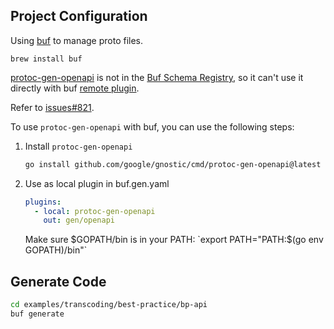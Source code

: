 ## Project Configuration

Using [buf](https://buf.build/) to manage proto files.

```shell
brew install buf
```

[protoc-gen-openapi](https://github.com/google/gnostic/blob/main/cmd/protoc-gen-openapi/README.md) is not in the [Buf Schema Registry](https://buf.build/plugins), 
so it can't use it directly with buf [remote plugin](https://buf.build/docs/generate/overview#generating-with-remote-plugins).

Refer to [issues#821](https://github.com/bufbuild/plugins/issues/821).

To use `protoc-gen-openapi` with buf, you can use the following steps:

1. Install `protoc-gen-openapi`

    ```bash
    go install github.com/google/gnostic/cmd/protoc-gen-openapi@latest
    ```

2. Use as local plugin in buf.gen.yaml

    ```yaml
    plugins:
      - local: protoc-gen-openapi
        out: gen/openapi
    ```
    
    Make sure $GOPATH/bin is in your PATH: `export PATH="PATH:$(go env GOPATH)/bin"`

## Generate Code

```bash
cd examples/transcoding/best-practice/bp-api
buf generate
```